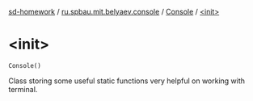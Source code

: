 [sd-homework](../../index.md) / [ru.spbau.mit.belyaev.console](../index.md) / [Console](index.md) / [&lt;init&gt;](.)

# &lt;init&gt;

`Console()`

Class storing some useful static functions very helpful on working with terminal.

